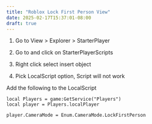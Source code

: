 ```yaml
---
title: "Roblox Lock First Person View"
date: 2025-02-17T15:37:01-08:00
draft: true
---
```


1. Go to View > Explorer >  StarterPlayer

2. Go to and click  on StarterPlayerScripts

3. Right click select insert object

4. Pick LocalScript option, Script will not work

Add the following to the LocalScript

    local Players = game:GetService("Players")
    local player = Players.localPlayer

    player.CameraMode = Enum.CameraMode.LockFirstPerson